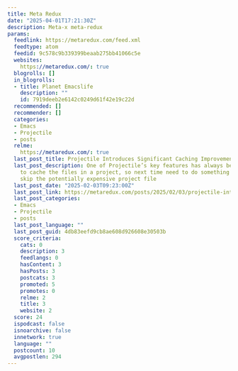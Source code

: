 ```yaml
---
title: Meta Redux
date: "2025-04-01T17:21:30Z"
description: Meta-x meta-redux
params:
  feedlink: https://metaredux.com/feed.xml
  feedtype: atom
  feedid: 9c578c9b339399beaab275bb41066c5e
  websites:
    https://metaredux.com/: true
  blogrolls: []
  in_blogrolls:
  - title: Planet Emacslife
    description: ""
    id: 7919deeb2e6142c0249d61f42e19c22d
  recommended: []
  recommender: []
  categories:
  - Emacs
  - Projectile
  - posts
  relme:
    https://metaredux.com/: true
  last_post_title: Projectile Introduces Significant Caching Improvements
  last_post_description: One of Projectile’s key features has always been the ability
    to cache the files in a project, so next time need to do something with them you’d
    skip the potentially expensive project file
  last_post_date: "2025-02-03T09:23:00Z"
  last_post_link: https://metaredux.com/posts/2025/02/03/projectile-introduces-significant-caching-improvements.html
  last_post_categories:
  - Emacs
  - Projectile
  - posts
  last_post_language: ""
  last_post_guid: 4db83eefd9cb8ae608d926608e30503b
  score_criteria:
    cats: 0
    description: 3
    feedlangs: 0
    hasContent: 3
    hasPosts: 3
    postcats: 3
    promoted: 5
    promotes: 0
    relme: 2
    title: 3
    website: 2
  score: 24
  ispodcast: false
  isnoarchive: false
  innetwork: true
  language: ""
  postcount: 10
  avgpostlen: 294
---
```

